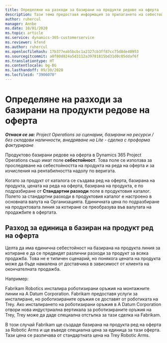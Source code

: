 ```yaml
---
title: Определяне на разходи за базирани на продукти редове на оферта
description: Тази тема предоставя информация за прилагането на себестойност към базиран на проект ред на оферта.
author: ruhercul
manager: Annbe
ms.date: 10/01/2020
ms.topic: article
ms.service: dynamics-365-customerservice
ms.reviewer: kfend
ms.author: ruhercul
ms.openlocfilehash: 17b377eab5bcbc1a2327cb3ff87cc75d8de40953
ms.sourcegitcommit: a0f80d024a5d3112a39781815bd31d0c05ddaf6f
ms.translationtype: HT
ms.contentlocale: bg-BG
ms.lasthandoff: 09/30/2020
ms.locfileid: "3906070"
---
```

# <a name="costing-product-based-quote-lines"></a>Определяне на разходи за базирани на продукти редове на оферта

_**Отнася се за:** Project Operations за сценарии, базирани на ресурси / без складови наличности, внедряване на Lite - сделка с проформа фактуриране_


Продуктово базирани редове на оферта в Dynamics 365 Project Operations също имат поле **себестойност**. Това поле се използва за проследяване на себестойността на продукта на реда на оферта и за изчисления на рентабилността надолу по веригата.

Когато за продукт от каталога се създава ред на оферта, базирана на продукта, цената на реда на оферта, базирана на продукта, е по подразбиране от **Стандартни разходи** поле в продуктовия каталог. Полето за стандартни разходи в продуктовия каталог е настроено в основната валута на Организацията. Единичната цена по подразбиране на продуктовата линия за котиране се преобразува във валутата на продажбите в офертата.

## <a name="unit-cost-on-a-product-based-quote-line"></a>Разход за единица в базиран на продукт ред на оферта

Целта да има единична себестойност на базирана на продукта линия за котиране е да се предвидят различни разходи за продукт за всяка продажба. Това не е типичен сценарий, но понякога цената на продукта може да бъде намалена от доставчика в зависимост от клиента на окончателната продажба.

Например:

Fabrikam Robotics инсталира роботизирани оръжия на монтажните линии на A Datum Corporation. Fabrikam предоставя услуги за инсталиране, но роботизираните оръжия се доставят от роботиката на Trey. Ако инсталирането на роботизирани оръжия в A Datum Corporation отвори нова индустриална вертикала за роботизираните оръжия на Trey, Trey може да даде специална отстъпка за тази сделка на Fabrikam.

В този случай Fabrikam ще създаде базирана на продукта ред на оферта за Robotic Arms и ще въведе специална цена за единица за тази оферта. Тази цена се различава от стандартната цена на Trey Robotic Arms.
